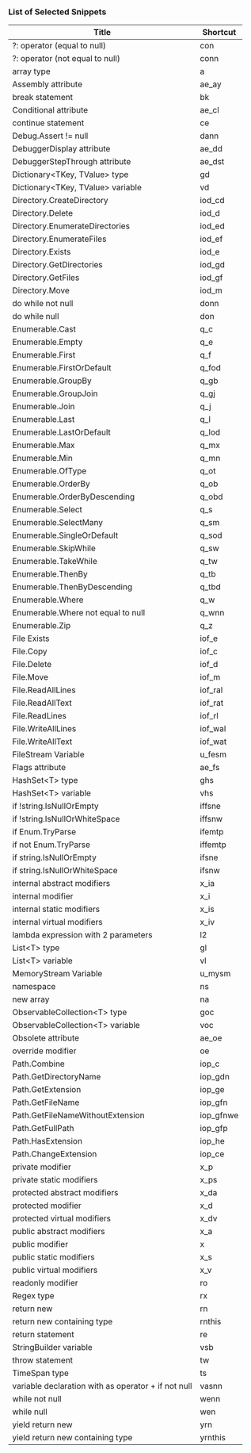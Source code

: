 ### List of Selected Snippets

Title | Shortcut
----- | --------
?: operator \(equal to null\)|con
?: operator \(not equal to null\)|conn
array type|a
Assembly attribute|ae\_ay
break statement|bk
Conditional attribute|ae\_cl
continue statement|ce
Debug\.Assert \!= null|dann
DebuggerDisplay attribute|ae\_dd
DebuggerStepThrough attribute|ae\_dst
Dictionary&lt;TKey, TValue&gt; type|gd
Dictionary&lt;TKey, TValue&gt; variable|vd
Directory\.CreateDirectory|iod\_cd
Directory\.Delete|iod\_d
Directory\.EnumerateDirectories|iod\_ed
Directory\.EnumerateFiles|iod\_ef
Directory\.Exists|iod\_e
Directory\.GetDirectories|iod\_gd
Directory\.GetFiles|iod\_gf
Directory\.Move|iod\_m
do while not null|donn
do while null|don
Enumerable\.Cast|q\_c
Enumerable\.Empty|q\_e
Enumerable\.First|q\_f
Enumerable\.FirstOrDefault|q\_fod
Enumerable\.GroupBy|q\_gb
Enumerable\.GroupJoin|q\_gj
Enumerable\.Join|q\_j
Enumerable\.Last|q\_l
Enumerable\.LastOrDefault|q\_lod
Enumerable\.Max|q\_mx
Enumerable\.Min|q\_mn
Enumerable\.OfType|q\_ot
Enumerable\.OrderBy|q\_ob
Enumerable\.OrderByDescending|q\_obd
Enumerable\.Select|q\_s
Enumerable\.SelectMany|q\_sm
Enumerable\.SingleOrDefault|q\_sod
Enumerable\.SkipWhile|q\_sw
Enumerable\.TakeWhile|q\_tw
Enumerable\.ThenBy|q\_tb
Enumerable\.ThenByDescending|q\_tbd
Enumerable\.Where|q\_w
Enumerable\.Where not equal to null|q\_wnn
Enumerable\.Zip|q\_z
File Exists|iof\_e
File\.Copy|iof\_c
File\.Delete|iof\_d
File\.Move|iof\_m
File\.ReadAllLines|iof\_ral
File\.ReadAllText|iof\_rat
File\.ReadLines|iof\_rl
File\.WriteAllLines|iof\_wal
File\.WriteAllText|iof\_wat
FileStream Variable|u\_fesm
Flags attribute|ae\_fs
HashSet&lt;T&gt; type|ghs
HashSet&lt;T&gt; variable|vhs
if \!string\.IsNullOrEmpty|iffsne
if \!string\.IsNullOrWhiteSpace|iffsnw
if Enum\.TryParse|ifemtp
if not Enum\.TryParse|iffemtp
if string\.IsNullOrEmpty|ifsne
if string\.IsNullOrWhiteSpace|ifsnw
internal abstract modifiers|x\_ia
internal modifier|x\_i
internal static modifiers|x\_is
internal virtual modifiers|x\_iv
lambda expression with 2 parameters|l2
List&lt;T&gt; type|gl
List&lt;T&gt; variable|vl
MemoryStream Variable|u\_mysm
namespace|ns
new array |na
ObservableCollection&lt;T&gt; type|goc
ObservableCollection&lt;T&gt; variable|voc
Obsolete attribute|ae\_oe
override modifier|oe
Path\.Combine|iop\_c
Path\.GetDirectoryName|iop\_gdn
Path\.GetExtension|iop\_ge
Path\.GetFileName|iop\_gfn
Path\.GetFileNameWithoutExtension|iop\_gfnwe
Path\.GetFullPath|iop\_gfp
Path\.HasExtension|iop\_he
Path\.ChangeExtension|iop\_ce
private modifier|x\_p
private static modifiers|x\_ps
protected abstract modifiers|x\_da
protected modifier|x\_d
protected virtual modifiers|x\_dv
public abstract modifiers|x\_a
public modifier|x
public static modifiers|x\_s
public virtual modifiers|x\_v
readonly modifier|ro
Regex type|rx
return new|rn
return new containing type|rnthis
return statement|re
StringBuilder variable|vsb
throw statement|tw
TimeSpan type|ts
variable declaration with as operator \+ if not null|vasnn
while not null|wenn
while null|wen
yield return new|yrn
yield return new containing type|yrnthis
